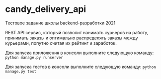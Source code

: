 # candy_delivery_api
Тестовое задание школы backend-разработки 2021

REST API сервис, который позволит нанимать курьеров на работу, принимать заказы и оптимально распределять заказы между курьерами, попутно считая их рейтинг и заработок.

Для запуска приложения в консоли выполните следующую команду:
`python manage.py runserver`

Для запуска тестов в консоли выполните следующую команду:
`python manage.py test`